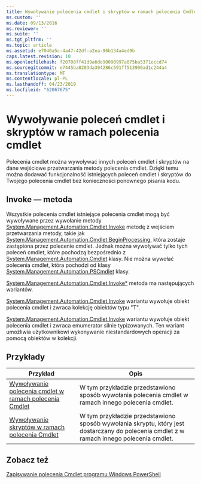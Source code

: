 ```yaml
---
title: Wywoływanie polecenia cmdlet i skryptów w ramach polecenia Cmdlet | Dokumentacja firmy Microsoft
ms.custom: ''
ms.date: 09/13/2016
ms.reviewer: ''
ms.suite: ''
ms.tgt_pltfrm: ''
ms.topic: article
ms.assetid: e7040a5c-4a47-42df-a2ea-96b134a4ed9b
caps.latest.revision: 10
ms.openlocfilehash: f20708ff41d9a6de90090997a875ba5371eccd74
ms.sourcegitcommit: e7445ba8203da304286c591ff513900ad1c244a4
ms.translationtype: MT
ms.contentlocale: pl-PL
ms.lasthandoff: 04/23/2019
ms.locfileid: "62067675"
---
```

# <a name="invoking-cmdlets-and-scripts-within-a-cmdlet"></a>Wywoływanie poleceń cmdlet i skryptów w ramach polecenia cmdlet

Polecenia cmdlet można wywoływać innych poleceń cmdlet i skryptów na dane wejściowe przetwarzania metody polecenia cmdlet. Dzięki temu można dodawać funkcjonalność istniejących poleceń cmdlet i skryptów do Twojego polecenia cmdlet bez konieczności ponownego pisania kodu.

## <a name="the-invoke-method"></a>Invoke — metoda

Wszystkie polecenia cmdlet istniejące polecenia cmdlet mogą być wywoływane przez wywołanie metody [System.Management.Automation.Cmdlet.Invoke](/dotnet/api/System.Management.Automation.Cmdlet.Invoke) metodę z wejściem przetwarzania metody, takie jak [ System.Management.Automation.Cmdlet.BeginProcessing](/dotnet/api/System.Management.Automation.Cmdlet.BeginProcessing), która zostaje zastąpiona przez polecenie cmdlet. Jednak można wywoływać tylko tych poleceń cmdlet, które pochodzą bezpośrednio z [System.Management.Automation.Cmdlet](/dotnet/api/System.Management.Automation.Cmdlet) klasy. Nie można wywołać polecenia cmdlet, która pochodzi od klasy [System.Management.Automation.PSCmdlet](/dotnet/api/System.Management.Automation.PSCmdlet) klasy.

[System.Management.Automation.Cmdlet.Invoke*](/dotnet/api/System.Management.Automation.Cmdlet.Invoke) metoda ma następujących wariantów.

[System.Management.Automation.Cmdlet.Invoke](/dotnet/api/System.Management.Automation.Cmdlet.Invoke) wariantu wywołuje obiekt polecenia cmdlet i zwraca kolekcję obiektów typu "T".

[System.Management.Automation.Cmdlet.Invoke](/dotnet/api/System.Management.Automation.Cmdlet.Invoke) wariantu wywołuje obiekt polecenia cmdlet i zwraca emumerator silnie typizowanych. Ten wariant umożliwia użytkownikowi wykonywanie niestandardowych operacji za pomocą obiektów w kolekcji.

## <a name="examples"></a>Przykłady

|Przykład|Opis|
|-------------|-----------------|
|[Wywoływanie polecenia cmdlet w ramach polecenia Cmdlet](./how-to-invoke-a-cmdlet-from-within-a-cmdlet.md)|W tym przykładzie przedstawiono sposób wywołania polecenia cmdlet w ramach innego polecenia cmdlet.|
|[Wywoływanie skryptów w ramach polecenia Cmdlet](./how-to-invoke-scripts-within-a-cmdlet.md)|W tym przykładzie przedstawiono sposób wywołania skryptu, który jest dostarczany do polecenia cmdlet z w ramach innego polecenia cmdlet.|

## <a name="see-also"></a>Zobacz też

[Zapisywanie polecenia Cmdlet programu Windows PowerShell](./writing-a-windows-powershell-cmdlet.md)

